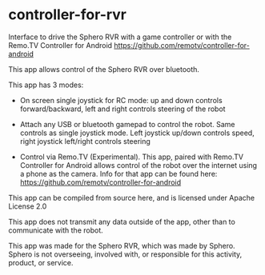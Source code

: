 # controller-for-rvr
Interface to drive the Sphero RVR with a game controller or with the Remo.TV Controller for Android https://github.com/remotv/controller-for-android

This app allows control of the Sphero RVR over bluetooth.

This app has 3 modes:

- On screen single joystick for RC mode: up and down controls forward/backward, left and right controls steering of the robot

- Attach any USB or bluetooth gamepad to control the robot. Same controls as single joystick mode. Left joystick up/down controls speed, right joystick left/right controls steering

- Control via Remo.TV (Experimental). This app, paired with Remo.TV Controller for Android allows control of the robot over the internet using a phone as the camera. Info for that app can be found here: https://github.com/remotv/controller-for-android

This app can be compiled from source here, and is licensed under Apache License 2.0

This app does not transmit any data outside of the app, other than to communicate with the robot.

This app was made for the Sphero RVR, which was made by Sphero. Sphero is not overseeing, involved with, or responsible for this activity, product, or service.
